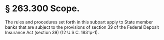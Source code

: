 # § 263.300   Scope.

The rules and procedures set forth in this subpart apply to State member banks that are subject to the provisions of section 39 of the Federal Deposit Insurance Act (section 39) (12 U.S.C. 1831p-1).




